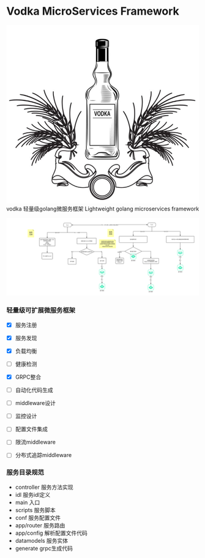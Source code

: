 # Vodka MicroServices Framework 
![](./README/vodka.png)
vodka 轻量级golang微服务框架  Lightweight golang microservices framework


![](./README/vodkasc.jpg)
### 轻量级可扩展微服务框架
- [x] 服务注册             
- [x] 服务发现             
- [x] 负载均衡             
- [ ] 健康检测             
- [x] GRPC整合            
- [ ] 自动化代码生成        
- [ ] middleware设计       
- [ ] 监控设计             
- [ ] 配置文件集成          
- [ ] 限流middleware       
- [ ] 分布式追踪middleware  


### 服务目录规范
- controller     服务方法实现
- idl            服务idl定义
- main           入口
- scripts        服务脚本
- conf           服务配置文件
- app/router     服务路由
- app/config     解析配置文件代码
- datamodels     服务实体  
- generate       grpc生成代码
